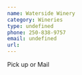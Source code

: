 ```yaml
---
name: Waterside Winery
category: Wineries
type: undefined
phone: 250-838-9757
email: undefined
url: 
---
```


Pick up or Mail